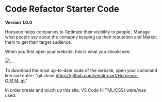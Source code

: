 # Code Refactor Starter Code

**Version 1.0.0**

Horiseon helps companies to Optimize their visibility to people , Manage what people say about the comapny keeping up their reputation and Market them to get their target audience. 

When you first open your website, this is what you should see:

![...](../urban-octo-telegram/Develop/Horiseon-Loading-Page.png)

To download the most up-to-date code of the website, open your command line and enter-
    "git clone https://github.com/veroli-mart/Horiseon-O.M.M..git"

In order create and touch up this site, VS Code (HTML/CSS) were/was used. 



